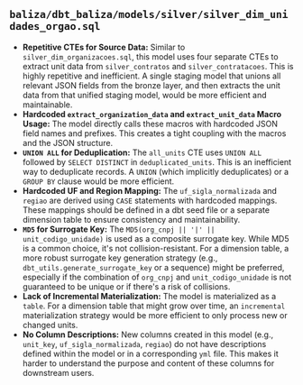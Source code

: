 ## `baliza/dbt_baliza/models/silver/silver_dim_unidades_orgao.sql`

*   **Repetitive CTEs for Source Data:** Similar to `silver_dim_organizacoes.sql`, this model uses four separate CTEs to extract unit data from `silver_contratos` and `silver_contratacoes`. This is highly repetitive and inefficient. A single staging model that unions all relevant JSON fields from the bronze layer, and then extracts the unit data from that unified staging model, would be more efficient and maintainable.
*   **Hardcoded `extract_organization_data` and `extract_unit_data` Macro Usage:** The model directly calls these macros with hardcoded JSON field names and prefixes. This creates a tight coupling with the macros and the JSON structure.
*   **`UNION ALL` for Deduplication:** The `all_units` CTE uses `UNION ALL` followed by `SELECT DISTINCT` in `deduplicated_units`. This is an inefficient way to deduplicate records. A `UNION` (which implicitly deduplicates) or a `GROUP BY` clause would be more efficient.
*   **Hardcoded UF and Region Mapping:** The `uf_sigla_normalizada` and `regiao` are derived using `CASE` statements with hardcoded mappings. These mappings should be defined in a dbt seed file or a separate dimension table to ensure consistency and maintainability.
*   **`MD5` for Surrogate Key:** The `MD5(org_cnpj || '|' || unit_codigo_unidade)` is used as a composite surrogate key. While MD5 is a common choice, it's not collision-resistant. For a dimension table, a more robust surrogate key generation strategy (e.g., `dbt_utils.generate_surrogate_key` or a sequence) might be preferred, especially if the combination of `org_cnpj` and `unit_codigo_unidade` is not guaranteed to be unique or if there's a risk of collisions.
*   **Lack of Incremental Materialization:** The model is materialized as a `table`. For a dimension table that might grow over time, an `incremental` materialization strategy would be more efficient to only process new or changed units.
*   **No Column Descriptions:** New columns created in this model (e.g., `unit_key`, `uf_sigla_normalizada`, `regiao`) do not have descriptions defined within the model or in a corresponding `yml` file. This makes it harder to understand the purpose and content of these columns for downstream users.
